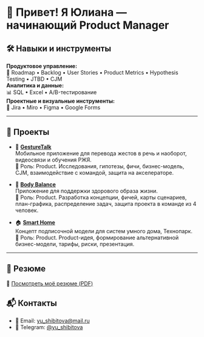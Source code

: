 # 👋 Привет! Я Юлиана — начинающий Product Manager

## 🛠️ Навыки и инструменты   
**Продуктовое управление:**   
📌 Roadmap • Backlog • User Stories • Product Metrics • Hypothesis Testing • JTBD • CJM   
**Аналитика и данные:**   
📊 SQL • Excel • A/B-тестирование   
**Проектные и визуальные инструменты:**   
🧩 Jira • Miro • Figma • Google Forms  


---

## 🚀 Проекты

- 🤟 **[GestureTalk](https://github.com/shibitovaYU/GestureTalk.git)**  
  Мобильное приложение для перевода жестов в речь и наоборот, видеосвязи и обучения РЖЯ.  
   📌 Роль: Product. Исследования, гипотезы, фичи, бизнес-модель, CJM, взаимодействие с командой, защита на акселераторе. 

- 🧘 **[Body Balance](https://github.com/shibitovaYU/Body-Balance.git)**  
  Приложение для поддержки здорового образа жизни.  
   📌 Роль: Product. Разработка концепции, фичей, карты сценариев, план-графика, распределение задач, защита проекта в команде из 4 человек.
  
- 🏠 **[Smart Home](https://github.com/shibitovaYU/SMART-HOME.git)**  
  Концепт подписочной модели для систем умного дома, Технопарк.  
  📌 Роль: Product. Product-идея, формирование альтернативной бизнес-модели, тарифы, риски, презентация.

---


## 📄 Резюме

📎 [Посмотреть моё резюме (PDF)](https://github.com/shibitovaYU/cv/blob/168329af46d9ccf2d3f3c7aedd97610902823801/actual%20resume.pdf)


## 📬 Контакты

- 📧 Email: yu_shibitova@mail.ru  
- 💬 Telegram: [@yu_shibitova](https://t.me/yu_shibitova)  
